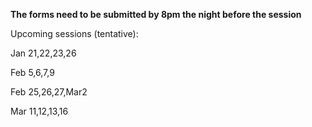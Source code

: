 <b>The forms need to be submitted by 8pm the night before the session</b>

Upcoming sessions (tentative):

Jan 21,22,23,26 

Feb 5,6,7,9

Feb 25,26,27,Mar2

Mar 11,12,13,16




<!--
Levels 1-2:
  * Friday, January 7 @ 4:45pm
  * <a href="https://renertmath.github.io/contests/Gr%201-2%202013%20with%20No%20solutions.pdf">2013 Gr1-2 Kangaroo TEST</a>
  * <a href="https://forms.gle/FvADCXtwoTYSpEec6">Google form for answers</a> - Submit by 8PM on Thursday, January 6

Levels 3-4: 
  * Sunday, January 9 @ 10:00am
  * <a href="https://renertmath.github.io/contests/2015%20-%20CESMC%20Level%202%20-%20test.pdf">2015 CESMC L2 TEST</a>
  * <a href="https://forms.gle/xjBgqwuCa4AvhCvy7">Google form for answers</a> - Submit by 8PM on Saturday, January 8

Levels 5-6: 
  * Saturday, January 8 @ 1:30pm 
  * <a href="https://renertmath.github.io/contests/Gr%205-6%202015%20No%20solutions.pdf">2015 Gr5-6 Kangaroo TEST</a>
  * <a href="https://forms.gle/Sxc9ngMxj3KakebZ9">Google form for answers</a> - Submit by 8PM on Friday, January 7

Levels 7+: 
  * Wednesday, January 12 @ 7:30pm
  * <a href="https://renertmath.github.io/contests/2015PascalContest.pdf">2015 Pascal TEST</a>
  * <a href="https://forms.gle/9fVFrHfsRBwhpAcb9">Google form for answers</a> - Submit by 8PM on Tuesday, January 11
-->

